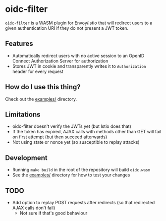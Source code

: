 # oidc-filter

`oidc-filter` is a WASM plugin for Envoy/Istio that will redirect users to a given authentication URI if they do not present a JWT token.

## Features

- Automatically redirect users with no active session to an OpenID Connect Authorization Server for authorization
- Stores JWT in cookie and transparently writes it to `Authorization` header for every request

## How do I use this thing?

Check out the [examples/](https://github.com/dgn/oidc-filter/tree/master/examples/) directory.

## Limitations

- oidc-filter doesn't verify the JWTs yet (but Istio does that)
- If the token has expired, AJAX calls with methods other than GET will fail on first attempt (but then succeed afterwards)
- Not using state or nonce yet (so susceptible to replay attacks)

## Development

- Running `make build` in the root of the repository will build `oidc.wasm`
- See the [examples/](https://github.com/dgn/oidc-filter/tree/master/examples/) directory for how to test your changes

## TODO
- Add option to replay POST requests after redirects (so that redirected AJAX calls don't fail)
  - Not sure if that's good behaviour

